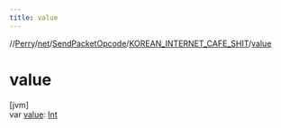 ```yaml
---
title: value
---
```

//[Perry](../../../../index.html)/[net](../../index.html)/[SendPacketOpcode](../index.html)/[KOREAN_INTERNET_CAFE_SHIT](index.html)/[value](value.html)



# value



[jvm]\
var [value](value.html): [Int](https://kotlinlang.org/api/latest/jvm/stdlib/kotlin/-int/index.html)




